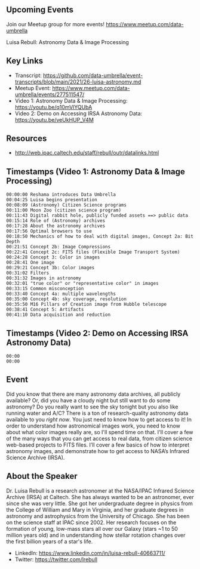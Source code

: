 ## Upcoming Events
Join our Meetup group for more events!
https://www.meetup.com/data-umbrella

Luisa Rebull: Astronomy Data & Image Processing

## Key Links
- Transcript:  https://github.com/data-umbrella/event-transcripts/blob/main/2021/26-luisa-astronomy.md
- Meetup Event:  https://www.meetup.com/data-umbrella/events/277511547/
- Video 1: Astronomy Data & Image Processing: https://youtu.be/q10mVlYQUbA
- Video 2: Demo on Accessing IRSA Astronomy Data: https://youtu.be/veUkHUP_V4M

## Resources
- http://web.ipac.caltech.edu/staff/rebull/outr/datalinks.html

## Timestamps (Video 1: Astronomy Data & Image Processing)
```text
00:00:00 Reshama introduces Data Umbrella
00:04:25 Luisa begins presentation
00:08:09 (Astronomy) Citizen Science programs
00:11:00 Moon Zoo (citizen science program)
00:11:43 Digital rabbit hole, publicly funded assets ==> public data
00:15:14 Role of (Astronomy) archives
00:17:28 About the astronomy archives
00:17:56 Optimal browsers to use
00:18:50 Mechanics of how to deal with digital images, Concept 2a: Bit Depth
00:21:51 Concept 2b: Image Compressions
00:22:41 Concept 2c: FITS files (Flexible Image Transport System)
00:24:28 Concept 3: Color in images
00:28:41 One image
00:29:21 Concept 3b: Color images
00:31:02 Filters
00:31:32 Images in astronomy
00:32:01 "true color" or "representative color" in images
00:33:15 Common misconception
00:33:40 Concept 4a: multiple wavelengths
00:35:00 Concept 4b: sky coverage, resolution
00:35:50 M16 Pillars of Creation image from Hubble telescope
00:38:41 Concept 5: Artifacts
00:41:10 Data acquisition and reduction

```

## Timestamps (Video 2: Demo on Accessing IRSA Astronomy Data)
```text
00:00  
00:00   
```

## Event
Did you know that there are many astronomy data archives, all publicly available? Or, did you have a cloudy night but still want to do some astronomy? Do you really want to see the sky tonight but you also like running water and A/C? There is a ton of research-quality astronomy data available to you *right now*. You just need to know how to get access to it! In order to understand how astronomical images work, you need to know about what color images really are, so I'll spend time on that. I'll cover a few of the many ways that you can get access to real data, from citizen science web-based projects to FITS files. I’ll cover a few basics of how to interpret astronomy images, and demonstrate how to get access to NASA’s Infrared Science Archive (IRSA).

## About the Speaker
Dr. Luisa Rebull is a research astronomer at the NASA/IPAC Infrared Science Archive (IRSA) at Caltech. She has always wanted to be an astronomer, ever since she was very little. She got her undergraduate degree in physics from the College of William and Mary in Virginia, and her graduate degrees in astronomy and astrophysics from the University of Chicago. She has been on the science staff at IPAC since 2002. Her research focuses on the formation of young, low-mass stars all over our Galaxy (stars ~1 to 50 million years old) and in understanding how stellar rotation changes over the first billion years of a star's life.

- LinkedIn: https://www.linkedin.com/in/luisa-rebull-40663711/
- Twitter: https://twitter.com/lrebull

